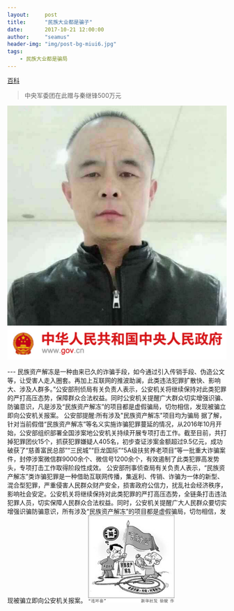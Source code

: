 ```yaml
---
layout:     post
title:      "民族大业都是骗子"
date:       2017-10-21 12:00:00
author:     "seamus"
header-img: "img/post-bg-miui6.jpg"
tags:
    - 民族大业都是骗局
---
```



[百科](#build) 
>中央军委团在此赠与秦继锋500万元

<img src="/img/webwxgeticon.jpg" alt="">


<img src="/img/QQ图片20180228131127.png" alt="">



<p id="build"></p>
---
民族资产解冻是一种由来已久的诈骗手段，如今通过引入传销手段、伪造公文等，让受害人走入圈套。再加上互联网的推波助澜，此类违法犯罪扩散快、影响大、涉及人群多。”公安部刑侦局有关负责人表示，公安机关将继续保持对此类犯罪的严打高压态势，保障群众合法权益。同时公安机关提醒广大群众切实增强识骗、防骗意识，凡是涉及“民族资产解冻”的项目都是虚假骗局，切勿相信，发现被骗立即向公安机关报案。
公安部提醒:所有涉及"民族资产解冻"项目均为骗局
据了解，针对当前假借“民族资产解冻”等名义实施诈骗犯罪蔓延的情况，从2016年10月开始，公安部组织部署全国涉案地公安机关持续开展专项打击工作。截至目前，共打掉犯罪团伙15个，抓获犯罪嫌疑人405名，初步查证涉案金额超过9.5亿元，成功破获了“慈善富民总部”“三民城”“巨龙国际”“5A级扶贫养老项目”等一批重大诈骗案件，封停涉案微信群9000余个、微信号1200余个，有效遏制了此类犯罪高发势头，专项打击工作取得阶段性成效。
公安部刑事侦查局有关负责人表示，“民族资产解冻”类诈骗犯罪是一种借助互联网传播，集返利、传销、诈骗为一体的新型、混合型犯罪，严重侵害人民群众财产安全，损害政府公信力，扰乱社会经济秩序，影响社会安定。公安机关将继续保持对此类犯罪的严打高压态势，全链条打击违法犯罪人员，切实保障人民群众合法权益。同时，公安机关提醒广大人民群众要切实增强识骗防骗意识，所有涉及“民族资产解冻”的项目都是虚假骗局，切勿相信，发现被骗立即向公安机关报案。
<img src="/img/10831835960973105764_11n.jpg" alt="">
